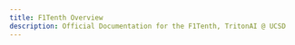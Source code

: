 ```yaml
---
title: F1Tenth Overview
description: Official Documentation for the F1Tenth, TritonAI @ UCSD
---
```

